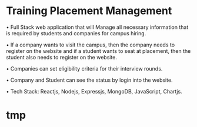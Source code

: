 # Training Placement Management
• Full Stack web application that will Manage all necessary information that is required by students and companies for campus hiring.

• If a company wants to visit the campus, then the company needs to register on the website and if a student wants to seat at placement, then the student also needs to register on the website.

• Companies can set eligibility criteria for their interview rounds.

• Company and Student can see the status by login into the website.

• Tech Stack: Reactjs, Nodejs, Expressjs, MongoDB, JavaScript, Chartjs.
# tmp
